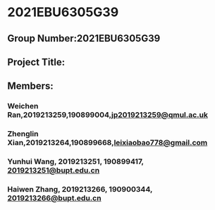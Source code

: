 # 2021EBU6305G39
## Group Number:2021EBU6305G39
## Project Title:
## Members:
### Weichen Ran,2019213259,190899004,jp2019213259@qmul.ac.uk
### Zhenglin Xian,2019213264,190899668,leixiaobao778@gmail.com
### Yunhui Wang, 2019213251, 190899417, 2019213251@bupt.edu.cn
### Haiwen Zhang, 2019213266, 190900344, 2019213266@bupt.edu.cn 
